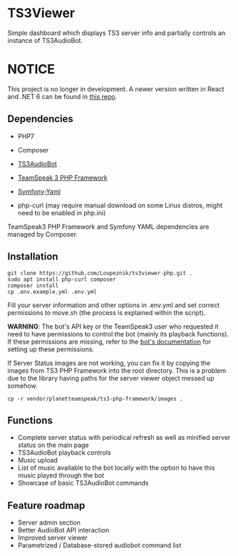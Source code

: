 # TS3Viewer
Simple dashboard which displays TS3 server info and partially controls an instance of TS3AudioBot.

# NOTICE
This project is no longer in development. A newer version written in React and .NET 6 can be found in [this repo](https://github.com/Loupeznik/ts3viewer2).

## Dependencies
* PHP7
* Composer

* [TS3AudioBot](https://github.com/Splamy/TS3AudioBot)
* [TeamSpeak 3 PHP Framework](https://github.com/planetteamspeak/ts3phpframework)
* [Symfony-Yaml](https://symfony.com/doc/current/components/yaml.html#using-the-symfony-yaml-component)
* php-curl (may require manual download on some Linux distros, might need to be enabled in php.ini)

TeamSpeak3 PHP Framework and Symfony YAML dependencies are managed by Composer.

## Installation

```
git clone https://github.com/Loupeznik/ts3viewer-php.git .
sudo apt install php-curl composer
composer install
cp .env.example.yml .env.yml
```

Fill your server information and other options in .env.yml and set correct permissions to move.sh (the process is explained within the script).

**WARNING**: The bot's API key or the TeamSpeak3 user who requested it need to have permissions to control the bot (mainly its playback functions).
If these permissions are missing, refer to the [bot's documentation](https://github.com/Splamy/TS3AudioBot/wiki/Rights) for setting up these permissions.

If Server Status images are not working, you can fix it by copying the images from TS3 PHP Framework into the root directory. This is a problem due to
the library having paths for the server viewer object messed up somehow.

```
cp -r vendor/planetteamspeak/ts3-php-framework/images .
```

## Functions
* Complete server status with periodical refresh as well as minified server status on the main page
* TS3AudioBot playback controls
* Music upload
* List of music available to the bot locally with the option to have this music played through the bot
* Showcase of basic TS3AudioBot commands

## Feature roadmap
* Server admin section
* Better AudioBot API interaction
* Improved server viewer
* Parametrized / Database-stored audiobot command list
